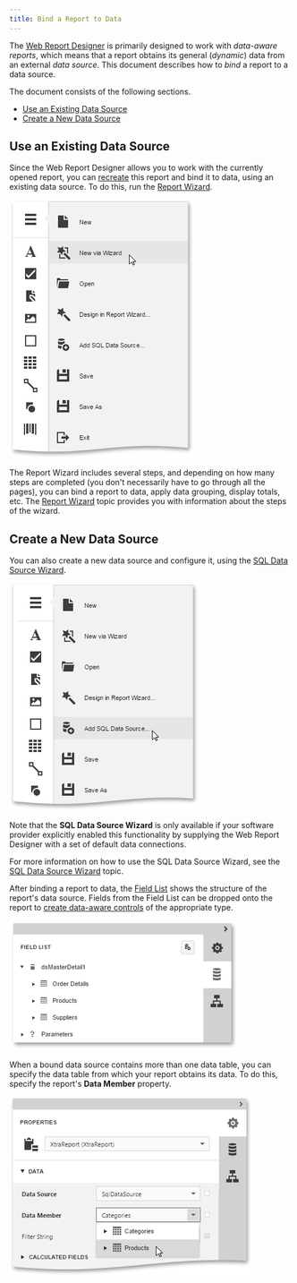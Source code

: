 ```yaml
---
title: Bind a Report to Data
---
```

The [Web Report Designer](../../../../../interface-elements-for-web/articles/report-designer.md) is primarily designed to work with _data-aware reports_, which means that a report obtains its general (_dynamic_) data from an external _data source_. This document describes how to _bind_ a report to a data source.

The document consists of the following sections.
* [Use an Existing Data Source](#existing)
* [Create a New Data Source](#new)

## <a name="existing"/>Use an Existing Data Source
Since the Web Report Designer allows you to work with the currently opened report, you can [recreate](../../../../../interface-elements-for-web/articles/report-designer/creating-reports/basic-operations/create-a-new-report.md) this report and bind it to data, using an existing data source. To do this, run the [Report Wizard](../../../../../interface-elements-for-web/articles/report-designer/wizards/report-wizard.md).

![web-report-designer-invoke-wizard](../../../../images/Img24939.png)

The Report Wizard includes several steps, and depending on how many steps are completed (you don't necessarily have to go through all the pages), you can bind a report to data, apply data grouping, display totals, etc. The [Report Wizard](../../../../../interface-elements-for-web/articles/report-designer/wizards/report-wizard.md) topic provides you with information about the steps of the wizard.

## <a name="new"/>Create a New Data Source
You can also create a new data source and configure it, using the [SQL Data Source Wizard](../../../../../interface-elements-for-web/articles/report-designer/wizards/sql-data-source-wizard.md).

![sql-data-source-wizard-add](../../../../images/Img118466.png)

Note that the **SQL Data Source Wizard** is only available if your software provider explicitly enabled this functionality by supplying the Web Report Designer with a set of default data connections.

For more information on how to use the SQL Data Source Wizard, see the [SQL Data Source Wizard](../../../../../interface-elements-for-web/articles/report-designer/wizards/sql-data-source-wizard.md) topic.

After binding a report to data, the [Field List](../../../../../interface-elements-for-web/articles/report-designer/interface-elements/field-list.md) shows the structure of the report's data source. Fields from the Field List can be dropped onto the report to [create data-aware controls](../../../../../interface-elements-for-web/articles/report-designer/creating-reports/providing-data/bind-report-controls-to-data.md) of the appropriate type.

![web-designer-field-list](../../../../images/Img24630.png)

When a bound data source contains more than one data table, you can specify the data table from which your report obtains its data. To do this, specify the report's **Data Member** property.

![eud-report-data-binding-0](../../../../images/Img119422.png)